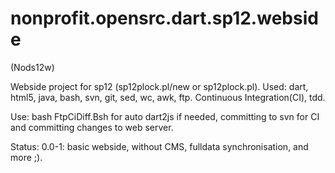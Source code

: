 nonprofit.opensrc.dart.sp12.webside
===================================

(Nods12w)

Webside project for sp12 (sp12plock.pl/new or sp12plock.pl).
Used: dart, html5, java, bash, svn, git, sed, wc, awk, ftp.
Continuous Integration(CI), tdd.

Use:
 bash FtpCiDiff.Bsh
for auto dart2js if needed, committing to svn for CI and committing changes to web server.

Status: 0.0-1:
 basic webside,
 without CMS, fulldata synchronisation, and more ;).

